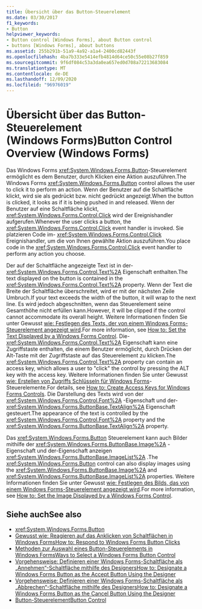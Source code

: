 ```yaml
---
title: Übersicht über das Button-Steuerelement
ms.date: 03/30/2017
f1_keywords:
- Button
helpviewer_keywords:
- Button control [Windows Forms], about Button control
- buttons [Windows Forms], about buttons
ms.assetid: 255b291b-51a9-4a92-a1a4-2400cd82443f
ms.openlocfilehash: 4ba7b333e5414efb4814d64ce50c55e08b27f859
ms.sourcegitcommit: 9f6df084c53a3da0ea657ed0d708a72213683084
ms.translationtype: MT
ms.contentlocale: de-DE
ms.lasthandoff: 12/09/2020
ms.locfileid: "96976019"
---
```

# <a name="button-control-overview-windows-forms"></a><span data-ttu-id="1cc78-102">Übersicht über das Button-Steuerelement (Windows Forms)</span><span class="sxs-lookup"><span data-stu-id="1cc78-102">Button Control Overview (Windows Forms)</span></span>
<span data-ttu-id="1cc78-103">Das Windows Forms <xref:System.Windows.Forms.Button>-Steuerelement ermöglicht es dem Benutzer, durch Klicken eine Aktion auszuführen.</span><span class="sxs-lookup"><span data-stu-id="1cc78-103">The Windows Forms <xref:System.Windows.Forms.Button> control allows the user to click it to perform an action.</span></span> <span data-ttu-id="1cc78-104">Wenn der Benutzer auf die Schaltfläche klickt, wird sie als gedrückt bzw. nicht gedrückt angezeigt.</span><span class="sxs-lookup"><span data-stu-id="1cc78-104">When the button is clicked, it looks as if it is being pushed in and released.</span></span> <span data-ttu-id="1cc78-105">Wenn der Benutzer auf eine Schaltfläche klickt, <xref:System.Windows.Forms.Control.Click> wird der Ereignishandler aufgerufen.</span><span class="sxs-lookup"><span data-stu-id="1cc78-105">Whenever the user clicks a button, the <xref:System.Windows.Forms.Control.Click> event handler is invoked.</span></span> <span data-ttu-id="1cc78-106">Sie platzieren Code im- <xref:System.Windows.Forms.Control.Click> Ereignishandler, um die von Ihnen gewählte Aktion auszuführen.</span><span class="sxs-lookup"><span data-stu-id="1cc78-106">You place code in the <xref:System.Windows.Forms.Control.Click> event handler to perform any action you choose.</span></span>  
  
 <span data-ttu-id="1cc78-107">Der auf der Schaltfläche angezeigte Text ist in der- <xref:System.Windows.Forms.Control.Text%2A> Eigenschaft enthalten.</span><span class="sxs-lookup"><span data-stu-id="1cc78-107">The text displayed on the button is contained in the <xref:System.Windows.Forms.Control.Text%2A> property.</span></span> <span data-ttu-id="1cc78-108">Wenn der Text die Breite der Schaltfläche überschreitet, wird er mit der nächsten Zeile Umbruch.</span><span class="sxs-lookup"><span data-stu-id="1cc78-108">If your text exceeds the width of the button, it will wrap to the next line.</span></span> <span data-ttu-id="1cc78-109">Es wird jedoch abgeschnitten, wenn das Steuerelement seine Gesamthöhe nicht erfüllen kann.</span><span class="sxs-lookup"><span data-stu-id="1cc78-109">However, it will be clipped if the control cannot accommodate its overall height.</span></span> <span data-ttu-id="1cc78-110">Weitere Informationen finden Sie unter Gewusst [wie: Festlegen des Texts, der von einem Windows Forms-Steuerelement angezeigt wird](how-to-set-the-text-displayed-by-a-windows-forms-control.md).</span><span class="sxs-lookup"><span data-stu-id="1cc78-110">For more information, see [How to: Set the Text Displayed by a Windows Forms Control](how-to-set-the-text-displayed-by-a-windows-forms-control.md).</span></span> <span data-ttu-id="1cc78-111">Die- <xref:System.Windows.Forms.Control.Text%2A> Eigenschaft kann eine Zugriffstaste enthalten, die einem Benutzer ermöglicht, durch Drücken der Alt-Taste mit der Zugriffstaste auf das Steuerelement zu klicken.</span><span class="sxs-lookup"><span data-stu-id="1cc78-111">The <xref:System.Windows.Forms.Control.Text%2A> property can contain an access key, which allows a user to "click" the control by pressing the ALT key with the access key.</span></span> <span data-ttu-id="1cc78-112">Weitere Informationen finden Sie unter Gewusst [wie: Erstellen von Zugriffs Schlüsseln für Windows Forms](how-to-create-access-keys-for-windows-forms-controls.md)-Steuerelemente.</span><span class="sxs-lookup"><span data-stu-id="1cc78-112">For details, see [How to: Create Access Keys for Windows Forms Controls](how-to-create-access-keys-for-windows-forms-controls.md).</span></span> <span data-ttu-id="1cc78-113">Die Darstellung des Texts wird von der <xref:System.Windows.Forms.Control.Font%2A> -Eigenschaft und der- <xref:System.Windows.Forms.ButtonBase.TextAlign%2A> Eigenschaft gesteuert.</span><span class="sxs-lookup"><span data-stu-id="1cc78-113">The appearance of the text is controlled by the <xref:System.Windows.Forms.Control.Font%2A> property and the <xref:System.Windows.Forms.ButtonBase.TextAlign%2A> property.</span></span>  
  
 <span data-ttu-id="1cc78-114">Das <xref:System.Windows.Forms.Button> Steuerelement kann auch Bilder mithilfe der <xref:System.Windows.Forms.ButtonBase.Image%2A> -Eigenschaft und der-Eigenschaft anzeigen <xref:System.Windows.Forms.ButtonBase.ImageList%2A> .</span><span class="sxs-lookup"><span data-stu-id="1cc78-114">The <xref:System.Windows.Forms.Button> control can also display images using the <xref:System.Windows.Forms.ButtonBase.Image%2A> and <xref:System.Windows.Forms.ButtonBase.ImageList%2A> properties.</span></span> <span data-ttu-id="1cc78-115">Weitere Informationen finden Sie unter Gewusst [wie: Festlegen des Bilds, das von einem Windows Forms-Steuerelement angezeigt wird](how-to-set-the-image-displayed-by-a-windows-forms-control.md).</span><span class="sxs-lookup"><span data-stu-id="1cc78-115">For more information, see [How to: Set the Image Displayed by a Windows Forms Control](how-to-set-the-image-displayed-by-a-windows-forms-control.md).</span></span>  
  
## <a name="see-also"></a><span data-ttu-id="1cc78-116">Siehe auch</span><span class="sxs-lookup"><span data-stu-id="1cc78-116">See also</span></span>

- <xref:System.Windows.Forms.Button>
- [<span data-ttu-id="1cc78-117">Gewusst wie: Reagieren auf das Anklicken von Schaltflächen in Windows Forms</span><span class="sxs-lookup"><span data-stu-id="1cc78-117">How to: Respond to Windows Forms Button Clicks</span></span>](how-to-respond-to-windows-forms-button-clicks.md)
- [<span data-ttu-id="1cc78-118">Methoden zur Auswahl eines Button-Steuerelements in Windows Forms</span><span class="sxs-lookup"><span data-stu-id="1cc78-118">Ways to Select a Windows Forms Button Control</span></span>](ways-to-select-a-windows-forms-button-control.md)
- [<span data-ttu-id="1cc78-119">Vorgehensweise: Definieren einer Windows Forms-Schaltfläche als „Annehmen“-Schaltfläche mithilfe des Designers</span><span class="sxs-lookup"><span data-stu-id="1cc78-119">How to: Designate a Windows Forms Button as the Accept Button Using the Designer</span></span>](designate-a-wf-button-as-the-accept-button-using-the-designer.md)
- [<span data-ttu-id="1cc78-120">Vorgehensweise: Definieren einer Windows Forms-Schaltfläche als „Abbrechen“-Schaltfläche mithilfe des Designers</span><span class="sxs-lookup"><span data-stu-id="1cc78-120">How to: Designate a Windows Forms Button as the Cancel Button Using the Designer</span></span>](designate-a-wf-button-as-the-cancel-button-using-the-designer.md)
- [<span data-ttu-id="1cc78-121">Button-Steuerelement</span><span class="sxs-lookup"><span data-stu-id="1cc78-121">Button Control</span></span>](button-control-windows-forms.md)
